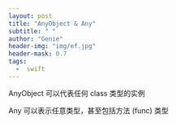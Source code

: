 ```yaml
---
layout: post
title: "AnyObject & Any"
subtitle: " "
author: "Genie"
header-img: "img/ef.jpg"
header-mask: 0.7
tags:
  -  swift
---
```


AnyObject 可以代表任何 class 类型的实例

Any 可以表示任意类型，甚至包括方法 (func) 类型

